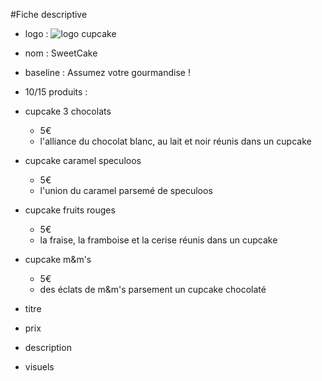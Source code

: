 #Fiche descriptive
- logo :
![logo cupcake](https://rlv.zcache.ca/logo_cupcake_round_label_1_round_sticker-rdc5019657e54446c965cffc50c4c481a_v9waf_8byvr_324.jpg)
- nom : SweetCake
- baseline : Assumez votre gourmandise !
 - 10/15 produits :
 - cupcake 3 chocolats
   - 5€
   - l'alliance du chocolat blanc, au lait et noir réunis dans un cupcake  
 - cupcake caramel speculoos
   - 5€
   - l'union du caramel parsemé de speculoos
 - cupcake fruits rouges
   - 5€
   - la fraise, la framboise et la cerise réunis dans un cupcake
 - cupcake m&m's
   - 5€
   - des éclats de m&m's parsement un cupcake chocolaté
   

- titre
- prix
- description
- visuels
